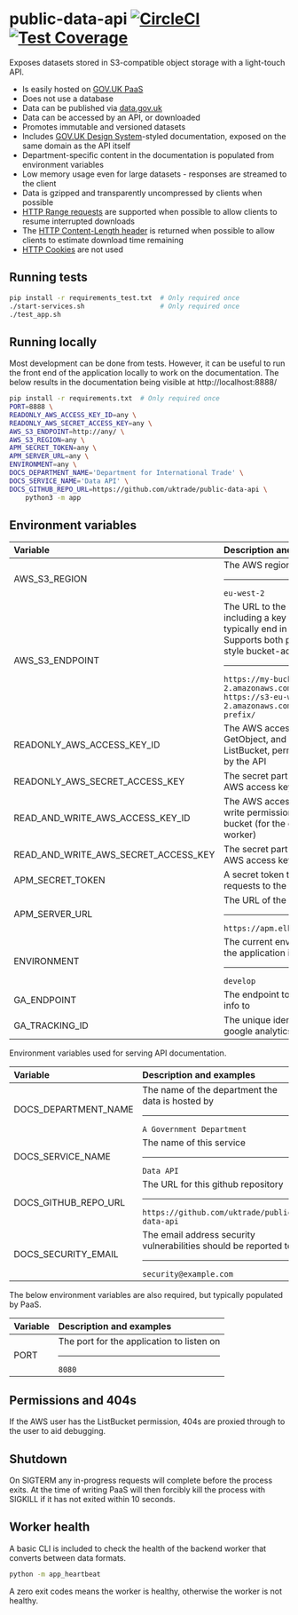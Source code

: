 # public-data-api [![CircleCI](https://circleci.com/gh/uktrade/public-data-api.svg?style=shield)](https://circleci.com/gh/uktrade/public-data-api) [![Test Coverage](https://api.codeclimate.com/v1/badges/68ec48283132a5273abc/test_coverage)](https://codeclimate.com/github/uktrade/public-data-api/test_coverage)

Exposes datasets stored in S3-compatible object storage with a light-touch API.

- Is easily hosted on [GOV.UK PaaS](https://www.cloud.service.gov.uk/)
- Does not use a database
- Data can be published via [data.gov.uk](https://data.gov.uk/)
- Data can be accessed by an API, or downloaded
- Promotes immutable and versioned datasets
- Includes [GOV.UK Design System](https://design-system.service.gov.uk/)-styled documentation, exposed on the same domain as the API itself
- Department-specific content in the documentation is populated from environment variables
- Low memory usage even for large datasets - responses are streamed to the client
- Data is gzipped and transparently uncompressed by clients when possible
- [HTTP Range requests](https://developer.mozilla.org/en-US/docs/Web/HTTP/Range_requests) are supported when possible to allow clients to resume interrupted downloads
- The [HTTP Content-Length header](https://developer.mozilla.org/en-US/docs/Web/HTTP/Headers/Content-Length) is returned when possible to allow clients to estimate download time remaining
- [HTTP Cookies](https://developer.mozilla.org/en-US/docs/Web/HTTP/Cookies) are not used


## Running tests

```bash
pip install -r requirements_test.txt  # Only required once
./start-services.sh                   # Only required once
./test_app.sh
```


## Running locally

Most development can be done from tests. However, it can be useful to run the front end of the application locally to work on the documentation. The below results in the documentation being visible at http://localhost:8888/

```bash
pip install -r requirements.txt  # Only required once
PORT=8888 \
READONLY_AWS_ACCESS_KEY_ID=any \
READONLY_AWS_SECRET_ACCESS_KEY=any \
AWS_S3_ENDPOINT=http://any/ \
AWS_S3_REGION=any \
APM_SECRET_TOKEN=any \
APM_SERVER_URL=any \
ENVIRONMENT=any \
DOCS_DEPARTMENT_NAME='Department for International Trade' \
DOCS_SERVICE_NAME='Data API' \
DOCS_GITHUB_REPO_URL=https://github.com/uktrade/public-data-api \
    python3 -m app
```


## Environment variables

| Variable                | Description and examples |
| :--                     | :--                      |
| AWS_S3_REGION         | The AWS region of the S3 bucket<hr>`eu-west-2` |
| AWS_S3_ENDPOINT | The URL to the bucket, optionally including a key prefix, and will typically end in a slash.<br>Supports both path and domain-style bucket-access.<hr>`https://my-bucket.s3-eu-west-2.amazonaws.com/key-prefix/`<br>`https://s3-eu-west-2.amazonaws.com/my-bucket/key-prefix/` |
| READONLY_AWS_ACCESS_KEY_ID     | The AWS access key ID that has GetObject, and optionally ListBucket, permissions - used by the API |
| READONLY_AWS_SECRET_ACCESS_KEY | The secret part of the readonly AWS access key |
| READ_AND_WRITE_AWS_ACCESS_KEY_ID     | The AWS access key ID that has write permissions on the S3 bucket (for the csv-generating worker) |
| READ_AND_WRITE_AWS_SECRET_ACCESS_KEY | The secret part of the read+write AWS access key |
| APM_SECRET_TOKEN      | A secret token to authorize requests to the APM Server. |
| APM_SERVER_URL        | The URL of the APM server<hr>`https://apm.elk.uktrade.digital`|
| ENVIRONMENT           | The current environment where the application is running<hr>`develop` |
| GA_ENDPOINT           | The endpoint to send analytics info to |
| GA_TRACKING_ID        | The unique identifier for the google analytics property |

Environment variables used for serving API documentation.

| Variable                  | Description and examples |
| :--                       | :--                      |
| DOCS_DEPARTMENT_NAME    | The name of the department the data is hosted by<hr>`A Government Department` |
| DOCS_SERVICE_NAME       | The name of this service<hr>`Data API` |
| DOCS_GITHUB_REPO_URL    | The URL for this github repository<hr>`https://github.com/uktrade/public-data-api` |
| DOCS_SECURITY_EMAIL     | The email address security vulnerabilities should be reported to<hr>`security@example.com`|

The below environment variables are also required, but typically populated by PaaS.

| Variable        | Description and examples |
| :--             | :--                      |
| PORT          | The port for the application to listen on<hr>`8080`|


## Permissions and 404s

If the AWS user has the ListBucket permission, 404s are proxied through to the user to aid debugging.


## Shutdown

On SIGTERM any in-progress requests will complete before the process exits. At the time of writing PaaS will then forcibly kill the process with SIGKILL if it has not exited within 10 seconds.


## Worker health

A basic CLI is included to check the health of the backend worker that converts between data formats.

```bash
python -m app_heartbeat
```

A zero exit codes means the worker is healthy, otherwise the worker is not healthy.
